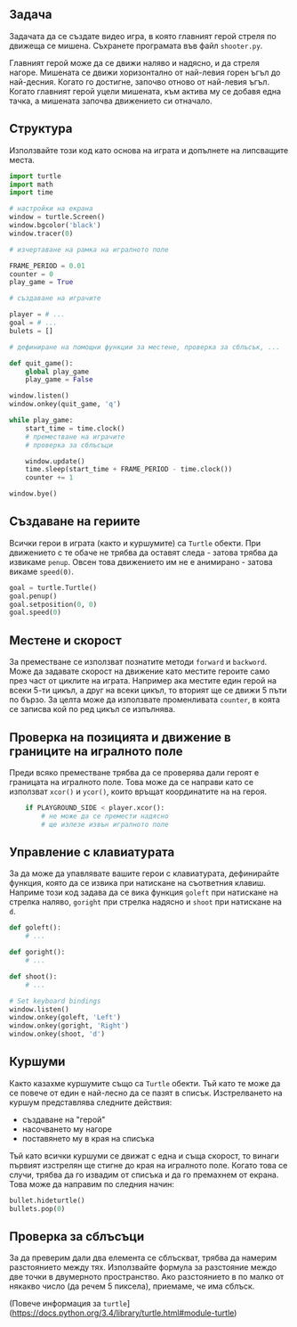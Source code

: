 ## Задача
Задачата да се създате видео игра, в която главният герой стреля по движеща се
мишена.
Съхранете програмата във файл `shooter.py`.

Главният герой може да се движи наляво и надясно, и да стреля нагоре.
Мишената се движи хоризонтално от най-левия горен ъгъл до най-десния.
Когато го достигне, започво отново от най-левия ъгъл.
Когато главният герой уцели мишената, към актива му се добавя една тачка,
а мишената започва движението си отначало.

## Структура

Използвайте този код като основа на играта и допълнете на липсващите места.

```python
import turtle
import math
import time

# настройки на екрана
window = turtle.Screen()
window.bgcolor('black')
window.tracer(0)

# изчертаване на рамка на игралното поле

FRAME_PERIOD = 0.01
counter = 0
play_game = True

# създаване на играчите

player = # ...
goal = # ...
bulets = []

# дефиниране на помощни функции за местене, проверка за сблъсък, ...

def quit_game():
    global play_game
    play_game = False

window.listen()
window.onkey(quit_game, 'q')

while play_game:
    start_time = time.clock()
    # преместване на играчите
    # проверка за сблъсъци

    window.update()
    time.sleep(start_time + FRAME_PERIOD - time.clock())
    counter += 1

window.bye()
```

## Създаване на гериите

Всички герои в играта (както и куршумите) са `Turtle` обекти.
При движението с те обаче не трябва да оставят следа - затова трябва да извикаме
`penup`. Овсен това движението им не е анимирано - затова викаме `speed(0)`.

```python
goal = turtle.Turtle()
goal.penup()
goal.setposition(0, 0)
goal.speed(0)
```

## Местене и скорост
За преместване се използват познатите методи `forward` и `backword`.
Може да задавате скорост на движение като местите героите само през част от
циклите на играта. Например ака местите един герой на всеки 5-ти цикъл,
а друг на всеки цикъл, то вторият ще се движи 5 пъти по бързо.
За целта може да използвате променливата `counter`, в коята се записва кой
по ред цикъл се изпълнява.

## Проверка на позицията и движение в границите на игралното поле
Преди всяко преместване трябва да се проверява дали героят е границата на
игралното поле. Това може да се направи като се използват `xcor()` и `ycor()`,
които връщат координатите на на героя.

```python
    if PLAYGROUND_SIDE < player.xcor():
        # не може да се премести надясно
        # ще излезе извън игралното поле
```

## Управление с клавиатурата
За да може да упавлявате вашите герои с клавиатурата, дефинирайте функция,
която да се извика при натискане на съответния клавиш.
Наприме този код задава да се вика функция `goleft` при натискане на стрелка
наляво, `goright` при стрелка надясно и `shoot` при натискане на `d`.

```python
def goleft():
    # ...

def goright():
    # ...

def shoot():
    # ...

# Set keyboard bindings
window.listen()
window.onkey(goleft, 'Left')
window.onkey(goright, 'Right')
window.onkey(shoot, 'd')
```
## Куршуми
Както казахме куршумите също са `Turtle` обекти. Тъй като те може да се повече
от един е най-лесно да се пазят в списък. Изстрелването на куршум представлява
следните действия:
- създаване на "герой"
- насочването му нагоре
- поставянето му в края на списъка

Тъй като всички куршуми се движат с една и съща скорост, то винаги първият
изстрелян ще стигне до края на игралното поле.
Когато това се случи, трябва да го извадим от списъка и да го премахнем от
екрана. Това може да направим по следния начин:

```python
bullet.hideturtle()
bullets.pop(0)
```

## Проверка за сблъсъци
За да преверим дали два елемента се сблъскват, трябва да намерим разстоянието
между тях. Използвайте формула за разстояние междо две точки в двумерното
пространство. Ако разстоянието в по малко от някакво число (да речем 5 пиксела),
приемаме, че има сблъск.


(Повече информация за `turtle`](https://docs.python.org/3.4/library/turtle.html#module-turtle)
